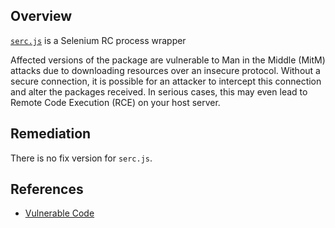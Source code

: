 ## Overview
[`serc.js`](https://www.npmjs.com/package/serc.js) is a Selenium RC process wrapper

Affected versions of the package are vulnerable to Man in the Middle (MitM) attacks due to downloading resources over an insecure protocol. Without a secure connection, it is possible for an attacker to intercept this connection and alter the packages received. In serious cases, this may even lead to Remote Code Execution (RCE) on your host server.

## Remediation
There is no fix version for `serc.js`.

## References
- [Vulnerable Code](https://github.com/nowk/serc.js/blob/5237d4955eb8bfed9fa42769d016d5b3596343da/scripts/install.js#L5)
